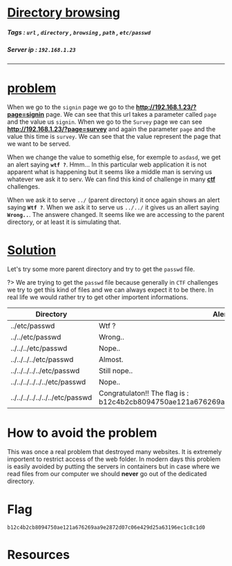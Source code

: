 # <span style="text-decoration: underline"> Directory browsing </span>

##### Tags : `url` , `directory` , `browsing` , `path` , `etc/passwd`
##### Server ip : `192.168.1.23 `
____

# <span style="text-decoration: underline">problem</span>
When we go to the `signin` page we go to the **http://192.168.1.23/?page=signin** page. We can see that this url takes a parameter called `page` and the value us `signin`. When we go to the `Survey` page we can see **http://192.168.1.23/?page=survey** and again the parameter `page` and the value this time is `survey`. We can see that the value represent the page that we want to be served.

When we change the value to somethig else, for exemple to `asdasd`, we get an alert saying **`wtf ?`**. Hmm... In this particular web application it is not apparent what is happening but it seems like a middle man is serving us whatever we ask it to serv. We can find this kind of challenge in many [**ctf**](https://ctftime.org/) challenges.

When we ask it to serve `../` (parent directory) it once again shows an alert saying **`Wtf ?`**. When we ask it to serve us `../../` it gives us an allert saying **`Wrong..`**. The answere changed. It seems like we are accessing to the parent directory, or at least it is simulating that. 

# <span style="text-decoration: underline">Solution</span>

Let's try some more parent directory and try to get the `passwd` file.

?> We are trying to get the `passwd` file because generally in `CTF` challenges we try to get this kind of files and we can always expect it to be there. In real life we would rather try to get other importent informations.

|Directory| Alert message|
|--|--|
|../etc/passwd| Wtf ?|
|../../etc/passwd| Wrong..|
|../../../etc/passwd| Nope..|
|../../../../etc/passwd|Almost. |
|../../../../../etc/passwd| Still nope.. |
|../../../../../../etc/passwd|Nope.. |
|../../../../../../../etc/passwd|Congratulaton!! The flag is : b12c4b2cb8094750ae121a676269aa9e2872d07c06e429d25a63196ec1c8c1d0  |


# How to avoid the problem

This was once a real problem that destroyed many websites. It is extremely importent to restrict access of the web folder. In modern days this problem is easily avoided by putting the servers in containers but in case where we read files from our computer we should **never** go out of the dedicated directory.

# Flag

```text
b12c4b2cb8094750ae121a676269aa9e2872d07c06e429d25a63196ec1c8c1d0
```

# Resources
